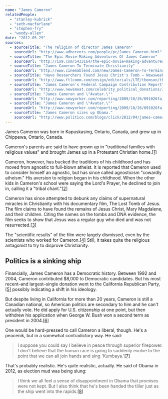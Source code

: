 ```yaml
---
name: "James Cameron"
relatedPeople:
  - "stanley-kubrick"
  - "seth-macfarlane"
  - "stephen-fry"
  - "woody-allen"
date: "2012-05-29"
sources:
  - sourceTitle: "The religion of director James Cameron"
    sourceUrl: "http://www.adherents.com/people/pc/James_Cameron.html"
  - sourceTitle: "The Epic Movie-Making Adventures Of James Cameron"
    sourceUrl: "http://io9.com/5433164/the-epic-movie+making-adventures-of-james-cameron"
  - sourceTitle: "James Cameron To Terminate Christianity"
    sourceUrl: "http://www.cinemablend.com/new/James-Cameron-To-Terminate-Christianity-4562.html"
  - sourceTitle: "Have Researchers Found Jesus Christ's Tomb – Newsweek Beliefs"
    sourceUrl: "http://www.ftlcomm.com/ensign/editorials/LTE/thomson/thomson005/newsweek.pdf"
  - sourceTitle: "James Cameron's Federal Campaign Contribution Report"
    sourceUrl: "http://www.newsmeat.com/celebrity_political_donations/James_Cameron.php"
  - sourceTitle: "James Cameron and \"Avatar.\""
    sourceUrl: "http://www.newyorker.com/reporting/2009/10/26/091026fa_fact_goodyear"
  - sourceTitle: "James Cameron and \"Avatar.\""
    sourceUrl: "http://www.newyorker.com/reporting/2009/10/26/091026fa_fact_goodyear"
  - sourceTitle: "James Cameron sizes up Obama."
    sourceUrl: "http://www.politico.com/blogs/click/2012/04/james-cameron-treading-water-with-obama-119642.html"
---
```


James Cameron was born in Kapuskasing, Ontario, Canada, and grew up in Chippewa, Ontario, Canada.

Cameron's parents are said to have grown up in "traditional families with religious values" and brought James up in a Protestant Christian home.<a class="source-citation" href="http://www.adherents.com/people/pc/James_Cameron.html" title="The religion of director James Cameron">[1]</a>

Cameron, however, has bucked the traditions of his childhood and has moved from agnostic to full-blown atheist. It is reported that Cameron used to consider himself an agnostic, but has since called agnosticism "cowardly atheism." His aversion to religion began in his childhood. When the other kids in Cameron's school were saying the Lord's Prayer, he declined to join in, calling it a "tribal chant."<a class="source-citation" href="http://io9.com/5433164/the-epic-movie+making-adventures-of-james-cameron" title="The Epic Movie-Making Adventures Of James Cameron">[2]</a>

Cameron has since attempted to debunk any claims of supernatural miracles in Christianity with his documentary film, The Lost Tomb of Jesus. The film claims to have found the remains of Jesus Christ, Mary Magdalene, and their children. Citing the names on the tombs and DNA evidence, the film seeks to show that Jesus was a regular guy who died and was not resurrected.<a class="source-citation" href="http://www.cinemablend.com/new/James-Cameron-To-Terminate-Christianity-4562.html" title="James Cameron To Terminate Christianity">[3]</a>

The "scientific results" of the film were largely dismissed, even by the scientists who worked for Cameron.<a class="source-citation" href="http://www.ftlcomm.com/ensign/editorials/LTE/thomson/thomson005/newsweek.pdf" title="Have Researchers Found Jesus Christ&apos;s Tomb – Newsweek Beliefs">[4]</a> Still, it takes quite the religious antagonist to try to disprove Christianity.


## Politics is a sinking ship

Financially, James Cameron has a Democratic history. Between 1992 and 2004, Cameron contributed $8,000 to Democratic candidates. But his most recent–and largest–single donation went to the California Republican Party,<a class="source-citation" href="http://www.newsmeat.com/celebrity_political_donations/James_Cameron.php" title="James Cameron&apos;s Federal Campaign Contribution Report">[5]</a> possibly indicating a shift in his ideology.

But despite living in California for more than 20 years, Cameron is still a Canadian national, so American politics are secondary to him and he can't actually vote. He did apply for U.S. citizenship at one point, but then withdrew his application when George W. Bush won a second term as president in 2004.<a class="source-citation" href="http://www.newyorker.com/reporting/2009/10/26/091026fa_fact_goodyear" title="James Cameron and &quot;Avatar.&quot;">[6]</a>

One would be hard-pressed to call Cameron a liberal, though. He's a peacenik, but in a somewhat contradictory way. He said:

>I suppose you could say I believe in peace through superior firepower. I don't believe that the human race is going to suddenly evolve to the point that we can all join hands and sing 'Kumbaya.'<a class="source-citation" href="http://www.newyorker.com/reporting/2009/10/26/091026fa_fact_goodyear" title="James Cameron and &quot;Avatar.&quot;">[7]</a>

That's probably realistic. He's quite realistic, actually. He said of Obama in 2012, as election mud was being slung:

>I think we all feel a sense of disappointment in Obama that promises were not kept. But I also think that he's been handed the tiller just as the ship went into the rapids.<a class="source-citation" href="http://www.politico.com/blogs/click/2012/04/james-cameron-treading-water-with-obama-119642.html" title="James Cameron sizes up Obama.">[8]</a>